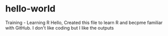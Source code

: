 # hello-world
Training - Learning R
Hello,
Created this file to learn R and becpme familiar with GitHub. I don't like coding but I like the outputs
